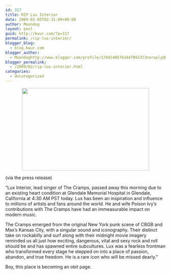 ```yaml
---
id: 317
title: RIP Lux Interior
date: 2009-02-05T02:31:00+00:00
author: Moondog
layout: post
guid: http://kwur.com/?p=317
permalink: /rip-lux-interior/
blogger_blog:
  - blog.kwur.com
blogger_author:
  - Moondoghttp://www.blogger.com/profile/17691405763447092373noreply@blogger.com
blogger_permalink:
  - /2009/02/rip-lux-interior.html
categories:
  - Uncategorized
---
```

<div class="pf-content">
  <p>
    <a onblur="try {parent.deselectBloggerImageGracefully();} catch(e) {}" href="http://www.kwur.com/blog/uploaded_images/thecramps1-727439.jpg"><img style="display:block; margin:0px auto 10px; text-align:center;cursor:pointer; cursor:hand;width: 400px; height: 259px;" src="http://www.kwur.com/blog/uploaded_images/thecramps1-727407.jpg" border="0" alt="" /></a>
  </p>
  
  <p>
    (via the press release)
  </p>
  
  <p>
    “Lux Interior, lead singer of The Cramps, passed away this morning due to an existing heart condition at Glendale Memorial Hospital in Glendale, California at 4:30 AM PST today. Lux has been an inspiration and influence to millions of artists and fans around the world. He and wife Poison Ivy’s contributions with The Cramps have had an immeasurable impact on modern music.
  </p>
  
  <p>
    The Cramps emerged from the original New York punk scene of CBGB and Max’s Kansas City, with a singular sound and iconography. Their distinct take on rockabilly and surf along with their midnight movie imagery reminded us all just how exciting, dangerous, vital and sexy rock and roll should be and has spawned entire subcultures. Lux was a fearless frontman who transformed every stage he stepped on into a place of passion, abandon, and true freedom. He is a rare icon who will be missed dearly.”
  </p>
  
  <p>
    Boy, this place is becoming an obit page.
  </p>
</div>